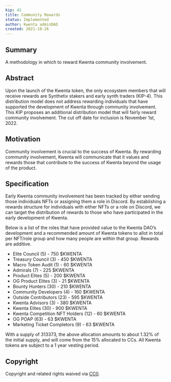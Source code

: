 ```yaml
---
kip: 41
title: Community Rewards
status: Implemented
author: Kwenta adminDAO
created: 2021-10-26
---
```


## Summary

A methodology in which to reward Kwenta community involvement. 

## Abstract

Upon the launch of the Kwenta token, the only ecosystem members that will receive rewards are Synthetix stakers and early synth traders (KIP-4). This distribution model does not address rewarding individuals that have supported the development of Kwenta through community involvement. This KIP proposes an additional distribution model that will fairly reward community involvement. The cut off date for inclusion is November 1st, 2022.

## Motivation

Community involvement is crucial to the success of Kwenta. By rewarding community involvement, Kwenta will communicate that it values and rewards those that contribute to the success of Kwenta beyond the usage of the product.

## Specification

Early Kwenta community involvement has been tracked by either sending those individuals NFTs or assigning them a role in Discord. By establishing a rewards structure for individuals with either NFTs or a role on Discord, we can target the distribution of rewards to those who have participated in the early development of Kwenta.

Below is a list of the roles that have provided value to the Kwenta DAO’s development and a recommended amount of Kwenta tokens to allot in total per NFT/role group and how many people are within that group. Rewards are additive.

* Elite Council (5) - 750 $KWENTA 
* Treasury Council (3) - 450 $KWENTA 
* Macro Token Audit (1) - 60 $KWENTA 
* Admirals (7) - 225 $KWENTA 
* Product Elites (5) - 200 $KWENTA 
* OG Product Elites (3) - 21 $KWENTA 
* Bounty Hunters (30) - 210 $KWENTA 
* Community Developers (4) - 160 $KWENTA 
* Outside Contributors (23) - 595 $KWENTA 
* Kwenta Advisors (3) - 380 $KWENTA 
* Kwenta Elites (30) - 900 $KWENTA 
* Kwenta Competition NFT Holders (12) - 60 $KWENTA
* OG POAP (63) - 63 $KWENTA
* Marketing Ticket Completors (9) - 63 $KWENTA


With a supply of 313373, the above allocation amounts to about 1.32% of the initial supply, and will come from the 15% allocated to CCs. All Kwenta tokens are subject to a 1 year vesting period.


## Copyright

Copyright and related rights waived via [CC0](https://creativecommons.org/publicdomain/zero/1.0/).
